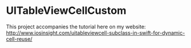 # UITableViewCellCustom

This project accompanies the tutorial here on my website: http://www.iosinsight.com/uitableviewcell-subclass-in-swift-for-dynamic-cell-reuse/
